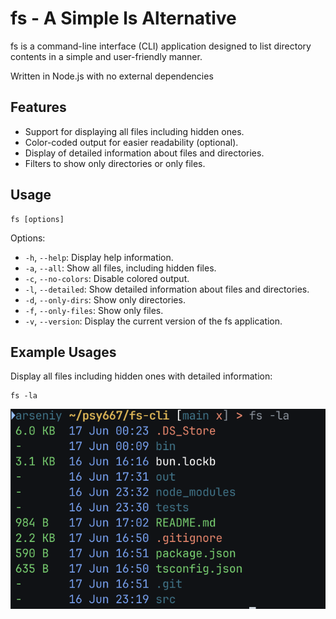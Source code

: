 # fs - A Simple ls Alternative
fs is a command-line interface (CLI) application designed to list directory contents in a simple and user-friendly manner. 

Written in Node.js with no external dependencies

## Features
- Support for displaying all files including hidden ones.
- Color-coded output for easier readability (optional).
- Display of detailed information about files and directories.
- Filters to show only directories or only files.

## Usage
```shell
fs [options]
```   
Options:
- `-h`, `--help`: Display help information.
- `-a`, `--all`: Show all files, including hidden files.
- `-c`, `--no-colors`: Disable colored output.
- `-l`, `--detailed`: Show detailed information about files and directories.
- `-d`, `--only-dirs`: Show only directories.
- `-f`, `--only-files`: Show only files.
- `-v`, `--version`: Display the current version of the fs application.

## Example Usages

Display all files including hidden ones with detailed information:

```shell
fs -la
```

![alt text](image.png)